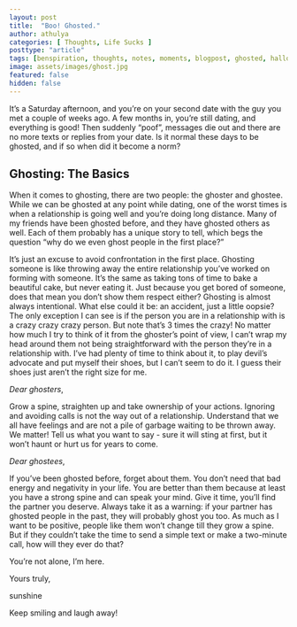 ```yaml
---
layout: post
title:  "Boo! Ghosted."
author: athulya
categories: [ Thoughts, Life Sucks ]
posttype: "article"
tags: [benspiration, thoughts, notes, moments, blogpost, ghosted, halloween]
image: assets/images/ghost.jpg
featured: false
hidden: false
---
```



It’s a Saturday afternoon, and you’re on your second date with the guy you met a couple of weeks ago. A few months in, you’re still dating, and everything is good! Then suddenly “poof”, messages die out and there are no more texts or replies from your date. Is it normal these days to be ghosted, and if so when did it become a norm? 

## Ghosting: The Basics

When it comes to ghosting, there are two people: the ghoster and ghostee. While we can be ghosted at any point while dating, one of the worst times is when a relationship is going well and you’re doing long distance. Many of my friends have been ghosted before, and they have ghosted others as well. Each of them probably has a unique story to tell, which begs the question “why do we even ghost people in the first place?”

It’s just an excuse to avoid confrontation in the first place. Ghosting someone is like throwing away the entire relationship you’ve worked on forming with someone. It’s the same as taking tons of time to bake a beautiful cake, but never eating it. Just because you get bored of someone, does that mean you don’t show them respect either? Ghosting is almost always intentional. What else could it be: an accident, just a little oopsie? The only exception I can see is if the person you are in a relationship with is a crazy crazy crazy person. But note that’s 3 times the crazy! No matter how much I try to think of it from the ghoster’s point of view, I can’t wrap my head around them not being straightforward with the person they’re in a relationship with. I’ve had plenty of time to think about it, to play devil’s advocate and put myself their shoes, but I can’t seem to do it. I guess their shoes just aren’t the right size for me. 

*Dear ghosters*,

Grow a spine, straighten up and take ownership of your actions. Ignoring and avoiding calls is not the way out of a relationship. Understand that we all have feelings and are not a pile of garbage waiting to be thrown away. We matter! Tell us what you want to say - sure it will sting at first, but it won’t haunt or hurt us for years to come.

*Dear ghostees*,

If you’ve been ghosted before, forget about them. You don’t need that bad energy and negativity in your life. You are better than them because at least you have a strong spine and can speak your mind. Give it time, you’ll find the partner you deserve. Always take it as a warning: if your partner has ghosted people in the past, they will probably ghost you too. As much as I want to be positive, people like them won’t change till they grow a spine. But if they couldn’t take the time to send a simple text or make a two-minute call, how will they ever do that?

You’re not alone, I’m here.

Yours truly,

sunshine

Keep smiling and laugh away! 

